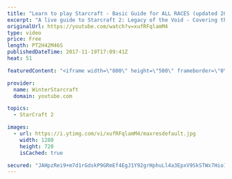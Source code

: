 ```yaml
---
title: "Learn to play Starcraft - Basic Guide for ALL RACES (updated 2017)"
excerpt: "A live guide to Starcraft 2: Legacy of the Void - Covering the basics and build orders for all of the races, and covering the important decisions to be made early in the game.  Not a step by step guide but a demonstration once you have the very basics of the units and races!"
originalUrl: https://youtube.com/watch?v=xufRFqlamM4
type: video
price: Free
length: PT2H42M46S
publishedDateTime: 2017-11-19T17:09:41Z
heat: 51

featuredContent: "<iframe width=\"800\" height=\"500\" frameborder=\"0\" src=\"https://www.youtube.com/embed/xufRFqlamM4\" allow=\"accelerometer; autoplay; encrypted-media; gyroscope; picture-in-picture\" allowfullscreen></iframe>"

provider:
  name: WinterStarcraft
  domain: youtube.com

topics:
  - StarCraft 2

images:
  - url: https://i.ytimg.com/vi/xufRFqlamM4/maxresdefault.jpg
    width: 1280
    height: 720
    isCached: true

secured: "JAHpzRei9+m7d1rGdskP9GRmEf4EgJ1Y92grHphuLl4a3EpxV9SkSTWx7Hio1tQG4ad56sszpRWLb+35R9Fa8cIajADI1oDixXmQfXeEa8fjCZVVhpvllfQgzHkrwIWCTFRMpvQrdQa5Icbr6PwweJfLENFjtMaSypQCR3RX4lOQOTo6xQCiCs+N7b2J6jYn2EriBZCKyntzZeyP/3pNgOSIR7bH67cVeOm+5GwWiIXHlmRlkPZUBNjG/0E6L0j2jSI/dpC2y98sbud7HaZkLqNjPt1q31+vTuT1rJ89Q+iPk2vR6J2g1OAyNK0/0+wPvNqy/9op6WMzUNzjsxSvtHtFQhk7W8kO9dDaaoz9MtnpZU29P2fCW3H4BvHequ38Q5S3hl9aVDiLU/lcBJbfSYHzGvNJXtJb3DpSHT/L3Dds6tK2RI3BsrTt+ZAYPSjA;jrLVo1yuyepQSenkXGp/Lw=="
---
```


